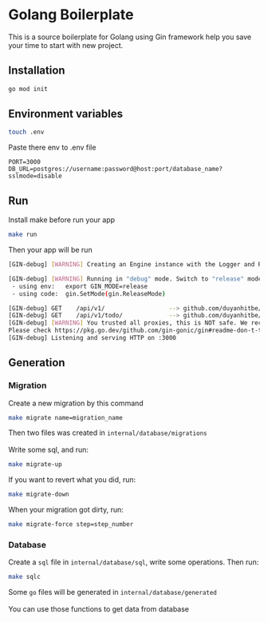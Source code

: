 # Golang Boilerplate

This is a source boilerplate for Golang using Gin framework help you save your time to start with new project.

## Installation

```bash
go mod init
```

## Environment variables

```bash
touch .env
```

Paste there env to .env file

```
PORT=3000
DB_URL=postgres://username:password@host:port/database_name?sslmode=disable
```

## Run

Install make before run your app

```bash
make run
```

Then your app will be run

```bash
[GIN-debug] [WARNING] Creating an Engine instance with the Logger and Recovery middleware already attached.

[GIN-debug] [WARNING] Running in "debug" mode. Switch to "release" mode in production.
 - using env:   export GIN_MODE=release
 - using code:  gin.SetMode(gin.ReleaseMode)

[GIN-debug] GET    /api/v1/                  --> github.com/duyanhitbe/go-boilerplate/internal/routes.(*Server).registerIndexRoutes.func1 (3 handlers)
[GIN-debug] GET    /api/v1/todo/             --> github.com/duyanhitbe/go-boilerplate/internal/handlers.(*TodoHandler).GetAllTodo-fm (3 handlers)
[GIN-debug] [WARNING] You trusted all proxies, this is NOT safe. We recommend you to set a value.
Please check https://pkg.go.dev/github.com/gin-gonic/gin#readme-don-t-trust-all-proxies for details.
[GIN-debug] Listening and serving HTTP on :3000
```

## Generation

### Migration

Create a new migration by this command

```bash
make migrate name=migration_name
```

Then two files was created in `internal/database/migrations`<br/>  <br />
Write some sql, and run:

```bash
make migrate-up
```

If you want to revert what you did, run:

```bash
make migrate-down
```

When your migration got dirty, run:

```bash
make migrate-force step=step_number
```

### Database

Create a `sql` file in `internal/database/sql`, write some operations. Then run:

```bash
make sqlc
```
Some `go` files will be generated in `internal/database/generated` <br />  <br />
You can use those functions to get data from database
